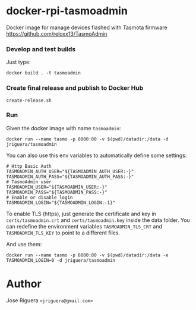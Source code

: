 # docker-rpi-tasmoadmin

Docker image for manage devices flashed with Tasmota firmware
https://github.com/reloxx13/TasmoAdmin


### Develop and test builds

Just type:

```
docker build . -t tasmoadmin
```

### Create final release and publish to Docker Hub

```
create-release.sh
```


### Run

Given the docker image with name `tasmoadmin`:

```
docker run --name tasmo -p 8080:80 -v $(pwd)/datadir:/data -d jriguera/tasmoadmin
```

You can also use this env variables to automatically define some settings:

```
# Http Basic Auth
TASMOADMIN_AUTH_USER="${TASMOADMIN_AUTH_USER:-}"
TASMOADMIN_AUTH_PASS="${TASMOADMIN_AUTH_PASS:-}"
# TasmoAdmin user
TASMOADMIN_USER="${TASMOADMIN_USER:-}"
TASMOADMIN_PASS="${TASMOADMIN_PASS:-}"
# Enable or disable login
TASMOADMIN_LOGIN="${TASMOADMIN_LOGIN:-1}"
```

To enable TLS (https), just generate the certificate and key in `certs/tasmoadmin.crt`
and `certs/tasmoadmin.key` inside the data folder. You can redefine the environment
variables `TASMOADMIN_TLS_CRT` and `TASMOADMIN_TLS_KEY` to point to a different files.


And use them:

```
docker run --name tasmo -p 8080:80 -v $(pwd)/datadir:/data -e TASMOADMIN_LOGIN=0 -d jriguera/tasmoadmin

```



# Author

Jose Riguera `<jriguera@gmail.com>`

